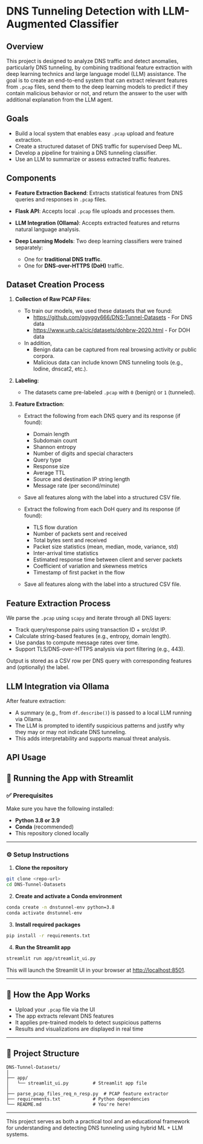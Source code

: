 # DNS Tunneling Detection with LLM-Augmented Classifier

## Overview

This project is designed to analyze DNS traffic and detect anomalies, particularly DNS tunneling, by combining traditional feature extraction with deep learning technics and large language model (LLM) assistance. The goal is to create an end-to-end system that can extract relevant features from `.pcap` files, send them to the deep learning models to predict if they contain malicious behavior or not, and return the answer to the user with additional explanation from the LLM agent. 

## Goals

* Build a local system that enables easy `.pcap` upload and feature extraction.
* Create a structured dataset of DNS traffic for supervised Deep ML.
* Develop a pipeline for training a DNS tunneling classifier.
* Use an LLM to summarize or assess extracted traffic features.

## Components

* **Feature Extraction Backend**: Extracts statistical features from DNS queries and responses in `.pcap` files.
* **Flask API**: Accepts local `.pcap` file uploads and processes them.
* **LLM Integration (Ollama)**: Accepts extracted features and returns natural language analysis.
* **Deep Learning Models**: Two deep learning classifiers were trained separately:

  * One for **traditional DNS traffic**.
  * One for **DNS-over-HTTPS (DoH)** traffic.

## Dataset Creation Process

1. **Collection of Raw PCAP Files**:

   * To train our models, we used these datasets that we found:
     * https://github.com/ggyggy666/DNS-Tunnel-Datasets - For DNS data
     * https://www.unb.ca/cic/datasets/dohbrw-2020.html - For DOH data
   * In addition,
     * Benign data can be captured from real browsing activity or public corpora.
     * Malicious data can include known DNS tunneling tools (e.g., Iodine, dnscat2, etc.).

2. **Labeling**:

   * The datasets came pre-labeled `.pcap` with `0` (benign) or `1` (tunneled).

3. **Feature Extraction**:

   * Extract the following from each DNS query and its response (if found):

     * Domain length
     * Subdomain count
     * Shannon entropy
     * Number of digits and special characters
     * Query type
     * Response size
     * Average TTL
     * Source and destination IP string length
     * Message rate (per second/minute)
   * Save all features along with the label into a structured CSV file.
  
   * Extract the following from each DoH query and its response (if found):
     * TLS flow duration
     * Number of packets sent and received
     * Total bytes sent and received
     * Packet size statistics (mean, median, mode, variance, std)
     * Inter-arrival time statistics
     * Estimated response time between client and server packets
     * Coefficient of variation and skewness metrics
     * Timestamp of first packet in the flow
   * Save all features along with the label into a structured CSV file.

## Feature Extraction Process

We parse the `.pcap` using `scapy` and iterate through all DNS layers:

* Track query/response pairs using transaction ID + src/dst IP.
* Calculate string-based features (e.g., entropy, domain length).
* Use pandas to compute message rates over time.
* Support TLS/DNS-over-HTTPS analysis via port filtering (e.g., 443).

Output is stored as a CSV row per DNS query with corresponding features and (optionally) the label.

## LLM Integration via Ollama

After feature extraction:

* A summary (e.g., from `df.describe()`) is passed to a local LLM running via Ollama.
* The LLM is prompted to identify suspicious patterns and justify why they may or may not indicate DNS tunneling.
* This adds interpretability and supports manual threat analysis.

## API Usage

## 🚀 Running the App with Streamlit

### ✅ Prerequisites

Make sure you have the following installed:

* **Python 3.8 or 3.9**
* **Conda** (recommended)
* This repository cloned locally
---

### ⚙️ Setup Instructions

1. **Clone the repository**

```bash
git clone <repo-url>
cd DNS-Tunnel-Datasets
```

2. **Create and activate a Conda environment**

```bash
conda create -n dnstunnel-env python=3.8
conda activate dnstunnel-env
```

3. **Install required packages**

```bash
pip install -r requirements.txt
```

4. **Run the Streamlit app**

```bash
streamlit run app/streamlit_ui.py
```

This will launch the Streamlit UI in your browser at [http://localhost:8501](http://localhost:8501).

---

## 🧠 How the App Works

* Upload your `.pcap` file via the UI
* The app extracts relevant DNS features
* It applies pre-trained models to detect suspicious patterns
* Results and visualizations are displayed in real time

---

## 📂 Project Structure

```
DNS-Tunnel-Datasets/
│
├── app/
│   └── streamlit_ui.py         # Streamlit app file
│
├── parse_pcap_files_req_n_resp.py  # PCAP feature extractor
├── requirements.txt            # Python dependencies
└── README.md                   # You're here!
```
---

This project serves as both a practical tool and an educational framework for understanding and detecting DNS tunneling using hybrid ML + LLM systems.
